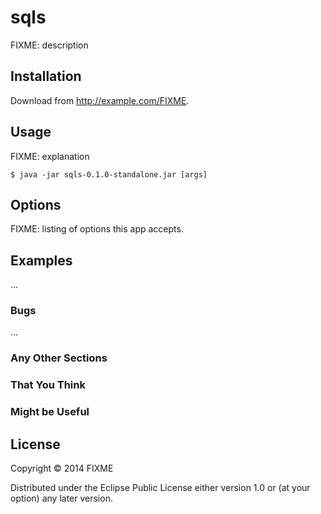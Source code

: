 # sqls

FIXME: description

## Installation

Download from http://example.com/FIXME.

## Usage

FIXME: explanation

    $ java -jar sqls-0.1.0-standalone.jar [args]

## Options

FIXME: listing of options this app accepts.

## Examples

...

### Bugs

...

### Any Other Sections
### That You Think
### Might be Useful

## License

Copyright © 2014 FIXME

Distributed under the Eclipse Public License either version 1.0 or (at
your option) any later version.
